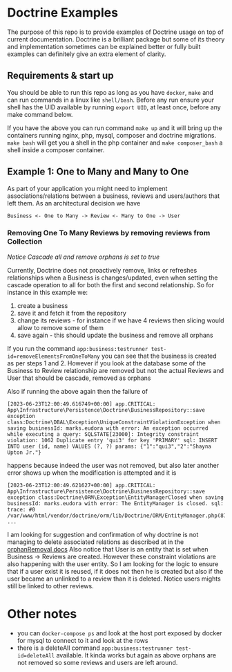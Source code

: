 # Doctrine Examples

The purpose of this repo is to provide examples of Doctrine usage on top of current documentation. 
Doctrine is a brilliant package but some of its theory and implementation sometimes can be explained better or fully
built examples can definitely give an extra element of clarity.

## Requirements & start up
You should be able to run this repo as long as you have `docker`, `make` and can run commands in a linux like 
`shell/bash`. Before any run ensure your shell has the UID available by running `export UID`, at least once, before any 
make command below.

If you have the above you can run command `make up` and it will bring up the containers running nginx, php, mysql,
composer and doctrine migrations. `make bash` will get you a shell in the php container and `make composer_bash` a
shell inside a composer container. 


## Example 1: One to Many and Many to One

As part of your application you might need to implement associations/relations between a business, reviews and 
users/authors that left them. As an architectural decision we have 

```
Business <- One to Many -> Review <- Many to One -> User
```

### Removing One To Many Reviews by removing reviews from Collection 
 
*Notice Cascade all and remove orphans is set to true*

Currently, Doctrine does not proactively remove, links or refreshes relationships when a Business is changes/updated, 
even when setting the cascade operation to all for both the first and second relationship. So for instance in this 
example we:
1. create a business
2. save it and fetch it from the repository
3. change its reviews - for instance if we have 4 reviews then slicing would allow to remove some of them
4. save again - this should update the business and remove all orphans

If you run the command `app:business:testrunner test-id=removeElementsFromOneToMany` you can see that the business is 
created as per steps 1 and 2.
However if you look at the database some of the Business to Review relationship are removed but not the actual Reviews 
and User that should be cascade, removed as orphans

Also if running the above again then the failure of 
```shell
[2023-06-23T12:00:49.616749+00:00] app.CRITICAL: App\Infrastructure\Persistence\Doctrine\BusinessRepository::save exception class:Doctrine\DBAL\Exception\UniqueConstraintViolationException when saving businessId: marks.eudora with error: An exception occurred while executing a query: SQLSTATE[23000]: Integrity constraint violation: 1062 Duplicate entry 'qui3' for key 'PRIMARY' sql: INSERT INTO user (id, name) VALUES (?, ?) params: {"1":"qui3","2":"Shayna Upton Jr."}
```
happens because indeed the user was not removed, but also later another error shows up when the modification is 
attempted and  it is

```shell
[2023-06-23T12:00:49.621627+00:00] app.CRITICAL: App\Infrastructure\Persistence\Doctrine\BusinessRepository::save exception class:Doctrine\ORM\Exception\EntityManagerClosed when saving businessId: marks.eudora with error: The EntityManager is closed. sql:  trace: #0 /var/www/html/vendor/doctrine/orm/lib/Doctrine/ORM/EntityManager.php(877) ...
```

I am looking for suggestion and confirmation of why doctrine is not managing to delete associated relations as described
at in the [orphanRemoval docs](https://www.doctrine-project.org/projects/doctrine-orm/en/2.15/reference/working-with-associations.html#orphan-removal)
Also notice that User is an entity that is set when Business -> Reviews are created. However these constraint violations
are also happening with the user entity. So I am looking for the logic to ensure that if a user exist it is reused, if 
it does not then he is created but also if the user became an unlinked to a review than it is deleted. Notice users 
mights still be linked to other reviews.


# Other notes

- you can `docker-compose ps` and look at the host port exposed by docker for mysql to connect to it and look at the rows
- there is a deleteAll command `app:business:testrunner test-id=deleteAll` available. It kinda works but again as above orphans are not removed so some reviews and users are left around.
